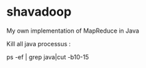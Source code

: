 shavadoop
=========

My own implementation of MapReduce in Java

Kill all java processus :

ps -ef | grep java|cut -b10-15